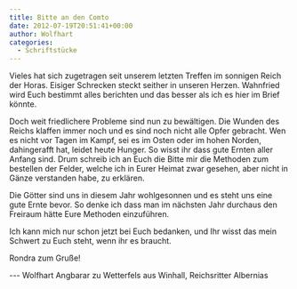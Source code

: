 ```yaml
---
title: Bitte an den Comto
date: 2012-07-19T20:51:41+00:00
author: Wolfhart
categories:
  - Schriftstücke
---
```


Vieles hat sich zugetragen seit unserem letzten Treffen im sonnigen Reich der Horas. Eisiger Schrecken steckt seither in unseren Herzen. Wahnfried wird Euch bestimmt alles berichten und das besser als ich es hier im Brief könnte.<!--more-->



Doch weit friedlichere Probleme sind nun zu bewältigen. Die Wunden des Reichs klaffen immer noch und es sind noch nicht alle Opfer gebracht. Wen es nicht vor Tagen im Kampf, sei es im Osten oder im hohen Norden, dahingerafft hat, leidet heute Hunger. So wisst ihr dass gute Ernten aller Anfang sind. Drum schreib ich an Euch die Bitte mir die Methoden zum bestellen der Felder, welche ich in Eurer Heimat zwar gesehen, aber nicht in Gänze verstanden habe, zu erklären.

Die Götter sind uns in diesem Jahr wohlgesonnen und es steht uns eine gute Ernte bevor. So denke ich dass man im nächsten Jahr durchaus den Freiraum hätte Eure Methoden einzuführen.

Ich kann mich nur schon jetzt bei Euch bedanken, und Ihr wisst das mein Schwert zu Euch steht, wenn ihr es braucht.

Rondra zum Gruße!

--- Wolfhart Angbarar zu Wetterfels aus Winhall, Reichsritter Albernias

&nbsp;
